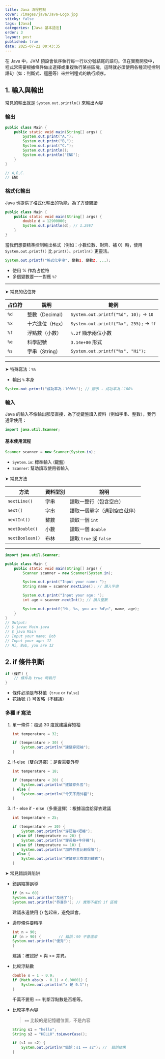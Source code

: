 ```yaml
---
title: Java 流程控制
cover: /images/java/Java-Logo.jpg
sticky: false
tags: [Java]
categories: [Java 基本語法]
order: 3
layout: post
published: true
date: 2025-07-22 00:43:35
---
```

在 Java 中，JVM 預設會依序執行每一行以分號結尾的語句。但在實務開發中，程式常需要根據條件做出選擇或重複執行某些區塊，這時就必須使用各種流程控制語句（如：判斷式、迴圈等）來控制程式的執行順序。

## 1. 輸入與輸出

常見的輸出就是 `System.out.println()` 來輸出內容

### 輸出

```java
public class Main {
    public static void main(String[] args) {
        System.out.print("A,");
        System.out.print("B,");
        System.out.print("C.");
        System.out.println();
        System.out.println("END");
    }
}

// A,B,C.
// END
```

### 格式化輸出

Java 也提供了格式化輸出的功能，為了方便閱讀

```java
public class Main {
    public static void main(String[] args) {
        double d = 12900000;
        System.out.println(d); // 1.29E7
    }
}
```

當我們想要精準控制輸出格式（例如：小數位數、對齊、補 0）時，使用 `System.out.printf()` 比 `print()`、`println()` 更靈活。

```java
System.out.printf("格式化字串", 變數1, 變數2, ...);
```

- 使用 % 作為占位符
- 多個變數要一一對應 `%?`

---

➤ 常見的佔位符

| 占位符  | 說明          | 範例                                     |
| ---- | ----------- | -------------------------------------- |
| `%d` | 整數（Decimal） | `System.out.printf("%d", 10);`  → `10` |
| `%x` | 十六進位（Hex）   | `System.out.printf("%x", 255);` → `ff` |
| `%f` | 浮點數（小數）     | `%.2f` 顯示兩位小數                          |
| `%e` | 科學記號        | `3.14e+00` 形式                          |
| `%s` | 字串（String）  | `System.out.printf("%s", "Hi");`       |

---

➤ 特殊寫法：`%%`

- 輸出 `%` 本身

```java
System.out.printf("成功率為：100%%"); // 顯示 → 成功率為：100%
```

### 輸入

Java 的輸入不像輸出那麼直接，為了從鍵盤讀入資料（例如字串、整數），我們通常使用：

```java
import java.util.Scanner;
```

#### 基本使用流程

```java
Scanner scanner = new Scanner(System.in);
```

- `Syetem.in`: 標準輸入 (鍵盤)
- `Scanner`: 幫助讀取使用者輸入

➤ 常見方法

| 方法              | 資料型別 | 說明                  |
| --------------- | ---- | ------------------- |
| `nextLine()`    | 字串   | 讀取一整行（包含空白）         |
| `next()`        | 字串   | 讀取一個單字（遇到空白就停）      |
| `nextInt()`     | 整數   | 讀取一個 `int`          |
| `nextDouble()`  | 小數   | 讀取一個 `double`       |
| `nextBoolean()` | 布林   | 讀取 `true` 或 `false` |

---

```java
import java.util.Scanner;

public class Main {
    public static void main(String[] args) {
        Scanner scanner = new Scanner(System.in);

        System.out.print("Input your name: ");
        String name = scanner.nextLine(); // 讀入字串

        System.out.print("Input your age: ");
        int age = scanner.nextInt(); // 讀入整數

        System.out.printf("Hi, %s, you are %d\n", name, age);
    }
}
// Output:
// $ javac Main.java
// $ java Main
// Input your name: Bob
// Input your age: 12
// Hi, Bob, you are 12
```

## 2. if 條件判斷

```java
if (條件) {
    // 條件為 true 時執行
}
```

- 條件必須是布林值（`true` or `false`）
- 花括號 `{}` 可省略（不建議）

### 多種 if 寫法

1. 單一條件：超過 30 度就建議穿短袖

    ```java
    int temperature = 32;

    if (temperature > 30) {
        System.out.println("建議穿短袖");
    }
    ```

2. if-else（雙向選擇）：是否需要外套

    ```java
    int temperature = 18;

    if (temperature < 20) {
        System.out.println("建議穿外套");
    } else {
        System.out.println("今天不用外套");
    }
    ```

3. if - else if - else（多重選擇）：根據溫度給穿衣建議

    ```java
    int temperature = 25;

    if (temperature >= 30) {
        System.out.println("穿短袖+短褲");
    } else if (temperature >= 20) {
        System.out.println("穿長袖+牛仔褲");
    } else if (temperature >= 10) {
        System.out.println("加件外套比較保險");
    } else {
        System.out.println("建議穿大衣或羽絨衣");
    }
    ```

➤ 常見錯誤與陷阱

- 錯誤縮排誤導

    ```java
    if (n >= 60)
    System.out.println("及格了");
    System.out.println("恭喜你"); // 實際不屬於 if 區塊
    ```

    建議永遠使用 {} 包起來，避免誤會。

- 邊界條件要精準

    ```java
    int n = 90;
    if (n > 90) {        // 錯誤：90 不會進來
    System.out.println("優秀");
    }
    ```

    建議：確認好 > 與 >= 差異。

- 比較浮點數

    ```java
    double x = 1 - 0.9;
    if (Math.abs(x - 0.1) < 0.00001) {
        System.out.println("x 是 0.1");
    }
    ```

    千萬不要用 == 判斷浮點數是否相等。

- 比較字串內容

    > `==` 比較的是記憶體位置，不是內容

    ```java
    String s1 = "hello";
    String s2 = "HELLO".toLowerCase();

    if (s1 == s2) {
        System.out.println("錯誤：s1 == s2"); //  錯誤結果
    }
    ```

